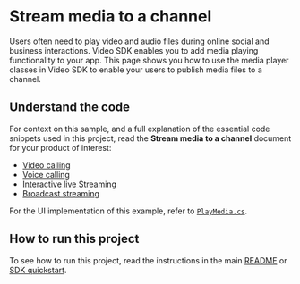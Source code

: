 # Stream media to a channel

Users often need to play video and audio files during online social and business interactions. Video SDK enables you to add media playing functionality to your app. This page shows you how to use the media player classes in Video SDK to enable your users to publish media files to a channel.

## Understand the code

For context on this sample, and a full explanation of the essential code snippets used in this project, read the **Stream media to a channel** document for your product of interest:

* [Video calling](https://docs.agora.io/en/video-calling/develop/play-media?platform=unity)
* [Voice calling](https://docs.agora.io/en/voice-calling/develop/play-media?platform=unity)
* [Interactive live Streaming](https://docs.agora.io/en/interactive-live-streaming/develop/play-media?platform=unity)
* [Broadcast streaming](https://docs.agora.io/en/broadcast-streaming/develop/play-media?platform=unity)

For the UI implementation of this example, refer to [`PlayMedia.cs`](./PlayMedia.cs).

## How to run this project

To see how to run this project, read the instructions in the main [README](../../README.md) or [SDK quickstart](https://docs.agora.io/en/video-calling/get-started/get-started-sdk).


